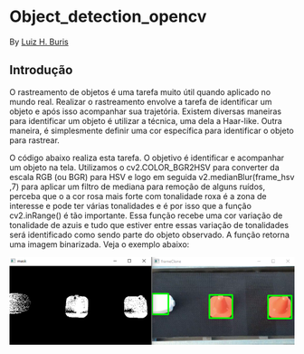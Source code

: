 # Object_detection_opencv

By [Luiz H. Buris](http://)

## Introdução

O rastreamento de objetos é uma tarefa muito útil quando aplicado no mundo real. Realizar o rastreamento envolve a tarefa de identificar um objeto e após isso acompanhar sua trajetória. Existem diversas maneiras para identificar um objeto é utilizar a técnica, uma dela a Haar-like. Outra maneira, é simplesmente definir uma cor específica para identificar o objeto para rastrear.

O código abaixo realiza esta tarefa. O objetivo é identificar e acompanhar um objeto na tela. Utilizamos o cv2.COLOR_BGR2HSV para converter da escala RGB (ou BGR) para HSV e logo em seguida v2.medianBlur(frame_hsv ,7) para aplicar um filtro de mediana para remoção de alguns ruídos, perceba que o a cor rosa mais forte com tonalidade roxa é a zona de interesse e pode ter várias tonalidades e é por isso que a função cv2.inRange() é tão importante. Essa função recebe uma cor variação de tonalidade de azuis e tudo que estiver entre essas variação de tonalidades será identificado como sendo parte do objeto observado. A função retorna uma imagem binarizada. Veja o exemplo abaixo:

![](https://github.com/henriqueburis/Object_detection_opencv/blob/main/fig/exemplo.PNG)

